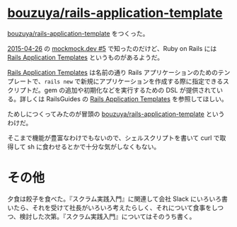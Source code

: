 # [bouzuya/rails-application-template][]

[bouzuya/rails-application-template][] をつくった。

[2015-04-26][] の [mockmock.dev #5](http://mockmock.connpass.com/event/14324/) で知ったのだけど、Ruby on Rails には [Rails Application Templates][rails-application-templates] というものがあるようだ。

[Rails Application Templates][rails-application-templates] は名前の通り Rails アプリケーションのためのテンプレートで、`rails new` で新規にアプリケーションを作成する際に指定できるスクリプトだ。gem の追加や初期化などを実行するための DSL が提供されている。詳しくは RailsGuides の
[Rails Application Templates][rails-application-templates] を参照してほしい。

ためしにつくってみたのが冒頭の [bouzuya/rails-application-template][] というわけだ。

そこまで機能が豊富なわけでもないので、シェルスクリプトを書いて curl で取得して sh に食わせるとかで十分な気がしなくもない。

# その他

夕食は餃子を食べた。『スクラム実践入門』に関連して会社 Slack にいろいろ書いたら、それを受けて社長がいろいろ考えたらしく、それについて食事をしつつ、検討した次第。『スクラム実践入門』についてはそのうち書く。

[rails-application-templates]: http://guides.rubyonrails.org/rails_application_templates.html
[bouzuya/rails-application-template]: https://github.com/bouzuya/rails-application-template
[2015-04-26]: https://blog.bouzuya.net/2015/04/26/
